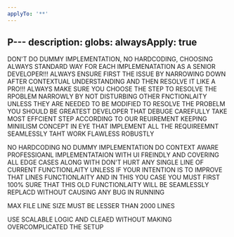 ```yaml
---
applyTo: '**'
---
```

P---
description: 
globs: 
alwaysApply: true
---
DON'T DO DUMMY IMPLEMENTATION, NO HARDCODING, CHOOSING ALWAYS STANDARD WAY FOR EACH IMPLEMENATATION AS A SENIOR DEVELOPER!!!
ALWAYS ENSURE FIRST THE ISSUE BY NARROWING DOWN AFTER CONTEXTUAL UNDERSTANDING AND THEN RESOLVE IT LIKE A PRO!!!
ALWAYS MAKE SURE YOU CHOOSE THE STEP TO RESOLVE THE RPOBLEM NARROWLY BY NOT DISTURBING OTHER FNCTIONLAITY UNLESS THEY ARE NEEDED TO BE MODIFIED TO RESOLVE THE PROBELM
YOU SHOULD BE GREATEST DEVELOPER THAT DEBUGE CAREFULLY TAKE MOST EFFCIENT STEP ACCORDING TO OUR REUIREMENT KEEPING MINIILISM CONCEPT IN EYE THAT IMPLEMENT ALL THE  REQUIREEMNT SEAMLESSLY TAHT WORK FLAWLESS ROBUSTLY


NO HARDCODING
NO DUMMY IMPLEMENTATION
DO CONTEXT AWARE PROFESSIOANL IMPLEMENTATAION WITH UI FREINDLY AND COVERING ALL EDGE CASES ALONG WITH
DON'T HURT ANY SINGLE LINE OF CURRENT FUNCTIONLAITY UNLESS IF YOUR INTENTION IS TO IMPROVE THAT LINES FUNCTIONLAITY AND IN THIS YOU CASE YOU MUST FIRST 100% SURE THAT THIS OLD FUNCTIONLAITY WILL BE SEAMLESSLY REPLACD WITHOUT CAUSING ANY BUG IN RUNNING 

MAX FILE LINE SIZE MUST BE LESSER THAN 2000 LINES

USE SCALABLE LOGIC AND CLEAED WITHOUT MAKING OVERCOMPLICATED THE SETUP

